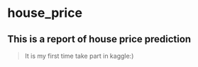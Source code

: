 # house_price
## This is a report of house price prediction
> It is my first time take part in kaggle:)
